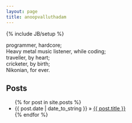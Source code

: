 ```yaml
---
layout: page
title: anoopvalluthadam
---
```

{% include JB/setup %}

programmer, hardcore; <br />
Heavy metal music listener, while coding; <br />
traveller, by heart; <br />
cricketer, by birth; <br />
Nikonian, for ever. <br />
    
## Posts

<ul class="posts">
  {% for post in site.posts %}
    <li><span>{{ post.date | date_to_string }}</span> &raquo; <a href="{{ BASE_PATH }}{{ post.url }}">{{ post.title }}</a></li>
  {% endfor %}
</ul>





